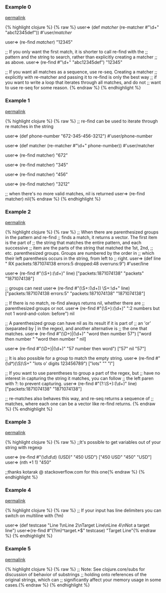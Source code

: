 ### Example 0
[permalink](#example-0)

{% highlight clojure %}
{% raw %}
user=> (def *matcher* (re-matcher #"\d+" "abc12345def"))
#'user/*matcher*

user=> (re-find *matcher*)
"12345"

;; If you only want the first match, it is shorter to call re-find with the
;; pattern and the string to search, rather than explicitly creating a matcher
;; as above.
user=> (re-find #"\d+" "abc12345def")
"12345"

;; If you want all matches as a sequence, use re-seq.  Creating a matcher
;; explicitly with re-matcher and passing it to re-find is only the best way
;; if you want to write a loop that iterates through all matches, and do not
;; want to use re-seq for some reason.
{% endraw %}
{% endhighlight %}


### Example 1
[permalink](#example-1)

{% highlight clojure %}
{% raw %}
;; re-find can be used to iterate through re matches in the string

user=> (def phone-number "672-345-456-3212")
#'user/phone-number

user=> (def matcher (re-matcher #"\d+" phone-number))
#'user/matcher

user=> (re-find matcher)
"672"

user=> (re-find matcher)
"345"

user=> (re-find matcher)
"456"

user=> (re-find matcher)
"3212"

;; when there's no more valid matches, nil is returned
user=> (re-find matcher)
nil{% endraw %}
{% endhighlight %}


### Example 2
[permalink](#example-2)

{% highlight clojure %}
{% raw %}
;; When there are parenthesized groups in the pattern and re-find
;; finds a match, it returns a vector.  The first item is the part of
;; the string that matches the entire pattern, and each successive
;; item are the parts of the string that matched the 1st, 2nd,
;; etc. parenthesized groups.  Groups are numbered by the order in
;; which their left parenthesis occurs in the string, from left to
;; right.
user=> (def line " RX packets:1871074138 errors:5 dropped:48 overruns:9")
#'user/line

user=> (re-find #"(\S+):(\d+)" line)
["packets:1871074138" "packets" "1871074138"]

;; groups can nest
user=> (re-find #"(\S+:(\d+)) \S+:\d+" line)
["packets:1871074138 errors:5" "packets:1871074138" "1871074138"]

;; If there is no match, re-find always returns nil, whether there are
;; parenthesized groups or not.
user=> (re-find #"(\S+):(\d+)" ":2 numbers but not 1 word-and-colon: before")
nil

;; A parenthesized group can have nil as its result if it is part of
;; an 'or' (separated by | in the regex), and another alternative is
;; the one that matches.
user=> (re-find #"(\D+)|(\d+)" "word then number 57")
["word then number " "word then number " nil]

user=> (re-find #"(\D+)|(\d+)" "57 number then word")
["57" nil "57"]

;; It is also possible for a group to match the empty string.
user=> (re-find #"(\d*)(\S)\S+" "lots o' digits 123456789")
["lots" "" "l"]

;; If you want to use parentheses to group a part of the regex, but
;; have no interest in capturing the string it matches, you can follow
;; the left paren with ?: to prevent capturing.
user=> (re-find #"(?:\S+):(\d+)" line)
["packets:1871074138" "1871074138"]

;; re-matches also behaves this way, and re-seq returns a sequence of
;; matches, where each one can be a vector like re-find returns.
{% endraw %}
{% endhighlight %}


### Example 3
[permalink](#example-3)

{% highlight clojure %}
{% raw %}
;;It's possible to get variables out of your string with regexp

user=> (re-find #"(\d\d\d) (USD)" "450 USD")
["450 USD" "450" "USD"]
user=> (nth *1 1)
"450"

;;thanks kotarak @ stackoverflow.com for this one{% endraw %}
{% endhighlight %}


### Example 4
[permalink](#example-4)

{% highlight clojure %}
{% raw %}
;; If your input has line delimiters you can switch on multiline with (?m)

user=> (def testcase "Line 1\nLine 2\nTarget Line\nLine 4\nNot a target line")
user=>(re-find #"(?im)^target.*$" testcase)
"Target Line"{% endraw %}
{% endhighlight %}


### Example 5
[permalink](#example-5)

{% highlight clojure %}
{% raw %}
;; Note: See clojure.core/subs for discussion of behavior of substrings
;; holding onto references of the original strings, which can
;; significantly affect your memory usage in some cases.{% endraw %}
{% endhighlight %}


